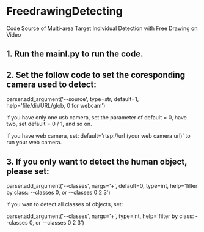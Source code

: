 # FreedrawingDetecting
Code Source of Multi-area Target Individual Detection with Free Drawing on Video 

## 1. Run the mainl.py to run the code.
## 2. Set the follow code to set the coresponding camera used to detect:

parser.add_argument('--source', type=str, default=1, help='file/dir/URL/glob, 0 for webcam')

if you have only one usb camera, set the parameter of default = 0, have two, set default = 0 / 1, and so on.

if you have web camera, set: default='rtsp://url (your web camera url)' to run your web camera.

## 3. If you only want to detect the human object, please set:

parser.add_argument('--classes', nargs='+', default=0, type=int, help='filter by class: --classes 0, or --classes 0 2 3')

if you wan to detect all classes of objects, set:

parser.add_argument('--classes', nargs='+', type=int, help='filter by class: --classes 0, or --classes 0 2 3')








